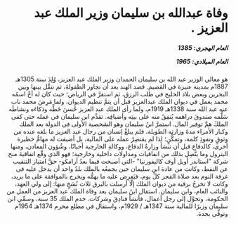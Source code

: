 <h1 dir="rtl">وفاة عبدالله بن سليمان وزير الملك عبد العزيز .</h1>

<h5 dir="rtl">العام الهجري:  1385

العام الميلادي: 1965

</h5>

<p dir="rtl">هو معالي الوزير عبد الله بن سليمان الحمدان وزير الملك عبد العزيز، وُلِدَ سنة 1305هـ 1887م بمدينة عنيزة في القصيم. قصد الهند بعد أن تجاوز الطفولةَ، ثم تنقَّل بينها وبين البحرين وبعض بلاد الخليج في طلب الرزق، ثم استقرَّ في الرياض؛ حيث كان له أخٌ اسمُه محمد يعمل في ديوان الملك عبدالعزيز قبل أن يتمَّ تنظيم الديوان، ولما مَرِضَ محمد ناب عنه عبد الله سنة 1338هـ 1919م، ولما رأى الملك عبد العزيز حُسنَ خَطِّه وذكاءَه ونشاطَه سَلَّمه صندوقَ دراهمه يُنفِقُ منه على بيتِه وأضيافِه. تقدَّم ابن سليمان في عمله حتى كفى الملكَ همَّ توفير المال. استمرَّ ابنُ سليمان وهو الشخصية الأولى في الدولة بعد الملك وكبار الأمراء مدةَ وزارته الطويلة، فلم يبلغْ إنسان من رجال عبد العزيز ما بلغه عنده من وثوقٍ ونفوذِ كلمة، وتمكُّنٍ؛ لذا لم يقتصِرْ عمله على المالية، بل أضيفت له مهامُّ خطيرة أخرى، كالدفاع قبل أن تنشأ وزارةُ الدفاع، ووكالةِ الخارجية أحيانًا، وشُؤون المعادن، ومنها البترول وما يتَّصِل بذلك من اتفاقيات ومداولات داخلية وخارجية؛ فهو الذي وقَّع اتفاقيةَ منح شركة "استاندر أويل أوف كاليفورنيا" -التي أصبحت فيما بعدُ أرامكو- حقَّ امتياز التنقيب عن النفط، وكانت من عادة ابن سليمان حين يجمعُه بالملك بلدٌ واحد أن يدخل عليه في غرفة النوم بعد صلاة الفجر كلَّ يوم، فيَعرِض عليه ما يهمُّه ويخرج بالموافقة على ما يريد، وكانت لا تخرجُ برقية من ديوان الملك إلَّا أرسلت بالبرق ثلاث نُسَخٍ منها: إلى ولي العهد، والنائب العام، وابن سليمان. استقال ابنُ سليمان بعد وفاة الملك عبد العزيز من العمل من الحكومة، وتحوَّل إلى رجل أعمال، فأنشأ فنادِقَ وشركات. خدم الملك 35 سنة، وسمِّي ابن سليمان وزيرًا للمالية سنة 1347هـ / 1929م، واستقال في مطلع محرم 1374هـ 1954م وتوفِّي بجدة.</p></br>
